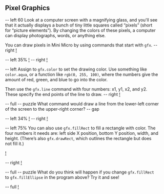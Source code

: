 ## Pixel Graphics

-- left 60
Look at a computer screen with a magnifying glass, and you'll see that it actually displays a bunch of tiny little squares called “pixels” (short for “picture elements”). By changing the colors of these pixels, a computer can display photographs, words, or anything else.

You can draw pixels in Mini Micro by using commands that start with `gfx`.
-- right
[!](p24-painting.png)

-- left 35%
[!](p24-grid.png)
-- right
[!](p24-gridCode.png)

-- left
Assign to `gfx.color` to set the drawing color. Use something like `color.aqua`, or a function like `rgb(0, 255, 100)`, where the numbers give the amount of red, green, and blue to go into the color.

Then use the `gfx.line` command with four numbers: x1, y1, x2, and y2. These specify the end points of the line to draw.
-- right
[!](p24-coordinates.png)

-- full
-- puzzle
What command would draw a line from the lower-left corner of the screen to the upper-right corner?
-- gap

-- left 34%
[!](p24-moire.png)
-- right
[!](p24-moireCode.png)

-- left 75%
You can also use `gfx.fillRect` to fill a rectangle with color. The four numbers it needs are: left side X position, bottom Y position, width, and height. (There’s also `gfx.drawRect`, which outlines the rectangle but does not fill it.)

[!](p24-tunnelCode.png)

-- right
[!](p24-tunnel.png)

-- full
-- puzzle
What do you think will happen if you change `gfx.fillRect` to `gfx.fillEllipse` in the program above? Try it and see!

-- full
[!](p24-classroom.png)

